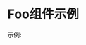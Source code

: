 # Foo组件示例

示例:
<preview path="../demos/foo/foo-2.vue" title="基本使用" description="测试使用narcissus组件"></preview>
